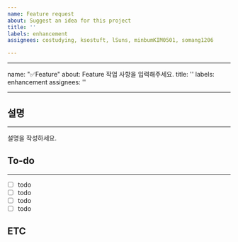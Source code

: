 ```yaml
---
name: Feature request
about: Suggest an idea for this project
title: ''
labels: enhancement
assignees: costudying, ksostuft, lSuns, minbumKIM0501, somang1206

---
```


---
name: "✅Feature"
about: Feature 작업 사항을 입력해주세요.
title: ''
labels: enhancement
assignees: ''

---

## 설명
* * *
설명을 작성하세요.

## To-do
* * *
- [ ] todo
- [ ] todo
- [ ] todo
- [ ] todo

## ETC
